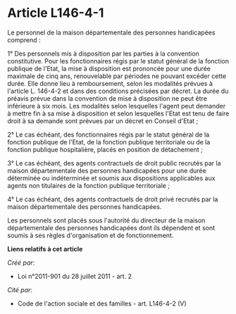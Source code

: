 # Article L146-4-1

Le personnel de la maison départementale des personnes handicapées comprend :

1° Des personnels mis à disposition par les parties à la convention constitutive. Pour les fonctionnaires régis par le statut
général de la fonction publique de l'Etat, la mise à disposition est prononcée pour une durée maximale de cinq ans,
renouvelable par périodes ne pouvant excéder cette durée. Elle donne lieu à remboursement, selon les modalités prévues à
l'article L. 146-4-2 et dans des conditions précisées par décret. La durée du préavis prévue dans la convention de mise à
disposition ne peut être inférieure à six mois. Les modalités selon lesquelles l'agent peut demander à mettre fin à sa mise à
disposition et selon lesquelles l'Etat est tenu de faire droit à sa demande sont prévues par un décret en Conseil d'Etat ;

2° Le cas échéant, des fonctionnaires régis par le statut général de la fonction publique de l'Etat, de la fonction publique
territoriale ou de la fonction publique hospitalière, placés en position de détachement ;

3° Le cas échéant, des agents contractuels de droit public recrutés par la maison départementale des personnes handicapées
pour une durée déterminée ou indéterminée et soumis aux dispositions applicables aux agents non titulaires de la fonction
publique territoriale ;

4° Le cas échéant, des agents contractuels de droit privé recrutés par la maison départementale des personnes handicapées.

Les personnels sont placés sous l'autorité du directeur de la maison départementale des personnes handicapées dont ils
dépendent et sont soumis à ses règles d'organisation et de fonctionnement.

**Liens relatifs à cet article**

_Créé par_:

  - Loi n°2011-901 du 28 juillet 2011 - art. 2

_Cité par_:

  - Code de l'action sociale et des familles - art. L146-4-2 (V)
